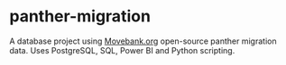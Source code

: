 # panther-migration
A database project using [Movebank.org]([https://www.doi.org/10.5441/001/1.3c4fv0m4]) open-source panther migration data. Uses PostgreSQL, SQL, Power BI and Python scripting.
